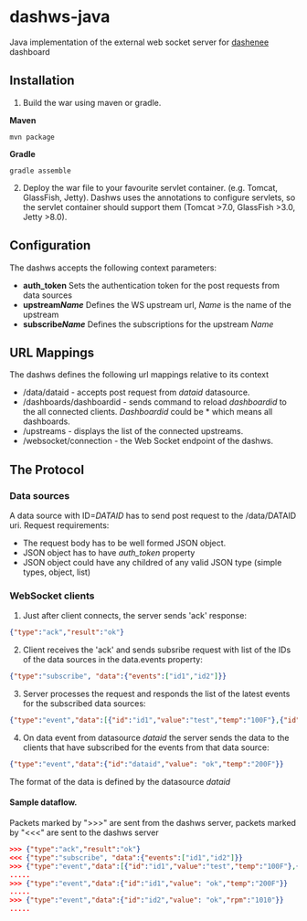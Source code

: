 # dashws-java
Java implementation of the external web socket server for [dashenee](https://github.com/kneradovsky/dashenee) dashboard

## Installation
1. Build the war using maven or gradle.

**Maven**
```
mvn package
```

**Gradle**
```
gradle assemble
```

2. Deploy the war file to your favourite servlet container. (e.g. Tomcat, GlassFish, Jetty). Dashws uses the annotations to configure servlets, so the servlet container should support them (Tomcat >7.0, GlassFish >3.0, Jetty >8.0).

## Configuration
The dashws accepts the following context parameters:

- **auth_token** Sets the authentication token for the post requests from data sources
- __upstream*Name*__ Defines the WS upstream url, *Name* is the name of the upstream
- __subscribe*Name*__ Defines the subscriptions for the upstream *Name* 

## URL Mappings
The dashws defines the following url mappings relative to its context
- /data/dataid - accepts post request from *dataid* datasource.
- /dashboards/dashboardid - sends command to reload *dashboardid* to the all connected clients. *Dashboardid* could be * which means all dashboards. 
- /upstreams - displays the list of the connected upstreams.
- /websocket/connection - the Web Socket endpoint of the dashws. 

## The Protocol

### Data sources
A data source with ID=*DATAID* has to send post request to the /data/DATAID uri. 
Request requirements: 

- The request body has to be well formed JSON object. 
- JSON object has to have *auth_token* property
- JSON object could have any childred of any valid JSON type (simple types, object, list)   

### WebSocket clients 

1. Just after client connects,  the server sends 'ack' response:
```JSON
{"type":"ack","result":"ok"}
```

2. Client receives the 'ack' and sends subsribe request with list of the IDs of the data sources in the data.events property: 
```JSON
{"type":"subscribe", "data":{"events":["id1","id2"]}}
```

3. Server processes the request and responds the list of the latest events for the subscribed data sources:
```JSON
{"type":"event","data":[{"id":"id1","value":"test","temp":"100F"},{"id":"id2","value":"shutdown","rpm":"0"}]}
```

4. On data event from datasource *dataid* the server sends the data to the clients that have subscribed for the events from that data source:
```JSON
{"type":"event","data":{"id":"dataid","value": "ok","temp":"200F"}}
```
The format of the data is defined by the datasource *dataid*


#### Sample dataflow.
Packets marked by ">>>" are sent from the dashws server, packets marked by "<<<" are sent to the dashws server
```JSON
>>> {"type":"ack","result":"ok"}
<<< {"type":"subscribe", "data":{"events":["id1","id2"]}}
>>> {"type":"event","data":[{"id":"id1","value":"test","temp":"100F"},{"id":"id2","value":"shutdown","rpm":"0"}]}
.....
>>> {"type":"event","data":{"id":"id1","value": "ok","temp":"200F"}}
.....
>>> {"type":"event","data":{"id":"id2","value": "ok","rpm":"1010"}}
.....
```

